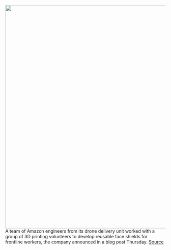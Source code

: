 <img src='https://cdn.vox-cdn.com/thumbor/00w3E69cTzHPbqsWtcoH2xSOv5I=/0x0:1600x1241/1200x800/filters:focal(672x493:928x749)/cdn.vox-cdn.com/uploads/chorus_image/image/66798575/face_shield_bigger.0.png' width='700px' /><br/>
A team of Amazon engineers from its drone delivery unit worked with a group of 3D printing volunteers to develop reusable face shields for frontline workers, the company announced in a blog post Thursday.
<a href='https://www.theverge.com/2020/5/14/21258868/amazon-engineers-face-shields-frontline-workers-coronavirus'> Source <a/>